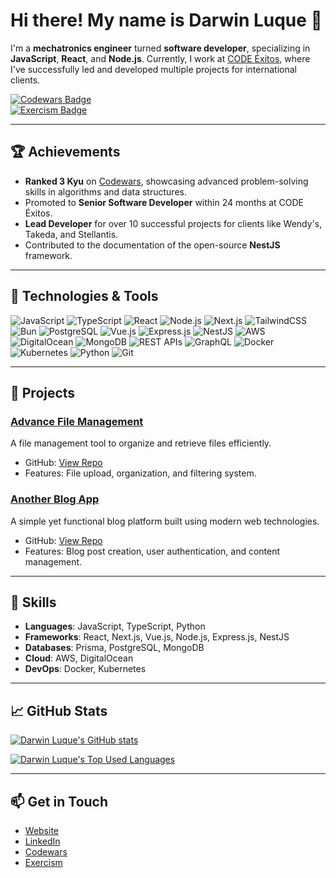 # Hi there! My name is Darwin Luque 👋

I'm a **mechatronics engineer** turned **software developer**, specializing in **JavaScript**, **React**, and **Node.js**. Currently, I work at [CODE Éxitos](https://codexitos.com/), where I've successfully led and developed multiple projects for international clients.

[![Codewars Badge](https://www.codewars.com/users/Dluque001/badges/small)](https://www.codewars.com/users/Dluque001) \
[![Exercism Badge](https://img.shields.io/badge/dynamic/json?url=https%3A%2F%2Fexercism.org%2Fapi%2Fv2%2Fprofiles%2Fdarwin-luque%2Fsolutions%3Flogo%3Dexercism%26logoColor%3Dwhite&query=%24.meta.unscoped_total&logo=exercism&logoColor=white&label=Exercism)](https://exercism.org/profiles/darwin-luque)

---

## 🏆 Achievements

- **Ranked 3 Kyu** on [Codewars](https://www.codewars.com/users/Dluque001), showcasing advanced problem-solving skills in algorithms and data structures.
- Promoted to **Senior Software Developer** within 24 months at CODE Éxitos.
- **Lead Developer** for over 10 successful projects for clients like Wendy's, Takeda, and Stellantis.
- Contributed to the documentation of the open-source **NestJS** framework.

---

## 🔧 Technologies & Tools

![JavaScript](https://img.shields.io/badge/JavaScript-F7DF1E?style=flat-square&logo=javascript&logoColor=black)
![TypeScript](https://img.shields.io/badge/TypeScript-007ACC?style=flat-square&logo=typescript&logoColor=white)
![React](https://img.shields.io/badge/React-20232A?style=flat-square&logo=react&logoColor=61DAFB)
![Node.js](https://img.shields.io/badge/Node.js-43853D?style=flat-square&logo=node.js&logoColor=white)
![Next.js](https://img.shields.io/badge/Next.js-000000?style=flat-square&logo=nextdotjs&logoColor=white)
![TailwindCSS](https://img.shields.io/badge/TailwindCSS-38B2AC?style=flat-square&logo=tailwind-css&logoColor=white)
![Bun](https://img.shields.io/badge/Bun-333333?style=flat-square&logo=bun&logoColor=white)
![PostgreSQL](https://img.shields.io/badge/PostgreSQL-316192?style=flat-square&logo=postgresql&logoColor=white)
![Vue.js](https://img.shields.io/badge/Vue.js-4FC08D?style=flat-square&logo=vue.js&logoColor=white)
![Express.js](https://img.shields.io/badge/Express.js-000000?style=flat-square&logo=express&logoColor=white)
![NestJS](https://img.shields.io/badge/NestJS-E0234E?style=flat-square&logo=nestjs&logoColor=white)
![AWS](https://img.shields.io/badge/AWS-232F3E?style=flat-square&logo=amazon-aws&logoColor=white)
![DigitalOcean](https://img.shields.io/badge/DigitalOcean-0080FF?style=flat-square&logo=digitalocean&logoColor=white)
![MongoDB](https://img.shields.io/badge/MongoDB-47A248?style=flat-square&logo=mongodb&logoColor=white)
![REST APIs](https://img.shields.io/badge/REST-02569B?style=flat-square&logo=rest&logoColor=white)
![GraphQL](https://img.shields.io/badge/GraphQL-E10098?style=flat-square&logo=graphql&logoColor=white)
![Docker](https://img.shields.io/badge/Docker-2496ED?style=flat-square&logo=docker&logoColor=white)
![Kubernetes](https://img.shields.io/badge/Kubernetes-326CE5?style=flat-square&logo=kubernetes&logoColor=white)
![Python](https://img.shields.io/badge/Python-3776AB?style=flat-square&logo=python&logoColor=white)
![Git](https://img.shields.io/badge/Git-F05032?style=flat-square&logo=git&logoColor=white)

---

## 🚀 Projects

### [Advance File Management](https://advanced-file-management.darwinluque.me/)

A file management tool to organize and retrieve files efficiently.

- GitHub: [View Repo](https://github.com/darwin-luque/advanced-file-management)
- Features: File upload, organization, and filtering system.

### [Another Blog App](https://another-blog-app.vercel.app/)

A simple yet functional blog platform built using modern web technologies.

- GitHub: [View Repo](https://github.com/darwin-luque/another-blog-app)
- Features: Blog post creation, user authentication, and content management.

---

## 🔧 Skills

- **Languages**: JavaScript, TypeScript, Python
- **Frameworks**: React, Next.js, Vue.js, Node.js, Express.js, NestJS
- **Databases**: Prisma, PostgreSQL, MongoDB
- **Cloud**: AWS, DigitalOcean
- **DevOps**: Docker, Kubernetes

---

## 📈 GitHub Stats

[![Darwin Luque's GitHub stats](https://github-readme-stats.vercel.app/api?username=darwin-luque&show_icons=true&theme=synthwave&count_private=true)](https://github.com/darwin-luque)

[![Darwin Luque's Top Used Languages](https://github-readme-stats.vercel.app/api/top-langs/?username=darwin-luque&layout=compact&theme=radical&count_private=true)](https://github.com/darwin-luque)

---

## 📫 Get in Touch

- [Website](https://www.darwinluque.me)
- [LinkedIn](https://www.linkedin.com/in/darwin-luque/)
- [Codewars](https://www.codewars.com/users/Dluque001)
- [Exercism](https://exercism.org/profiles/darwin-luque)
